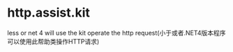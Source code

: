 # http.assist.kit
less or net 4 will use the kit operate the http request(小于或者.NET4版本程序可以使用此帮助类操作HTTP请求)
